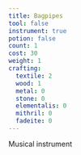 ```yaml
---
title: Bagpipes
tool: false
instrument: true
potion: false
count: 1
cost: 30
weight: 1
crafting:
  textile: 2
  wood: 1
  metal: 0
  stone: 0
  elementalis: 0
  mithril: 0
  fadeite: 0
---
```


Musical instrument
